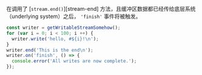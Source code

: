 <!-- YAML
added: v0.9.4
-->

在调用了 [`stream.end()`][stream-end] 方法，且缓冲区数据都已经传给底层系统（underlying system）之后， `'finish'` 事件将被触发。

```js
const writer = getWritableStreamSomehow();
for (var i = 0; i < 100; i ++) {
  writer.write('hello, #${i}!\n');
}
writer.end('This is the end\n');
writer.on('finish', () => {
  console.error('All writes are now complete.');
});
```

